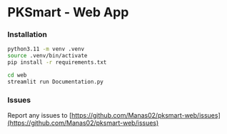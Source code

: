 # PKSmart - Web App

### Installation
```sh
python3.11 -m venv .venv
source .venv/bin/activate
pip install -r requirements.txt

cd web
streamlit run Documentation.py
```

### Issues

Report any issues to [https://github.com/Manas02/pksmart-web/issues](https://github.com/Manas02/pksmart-web/issues)